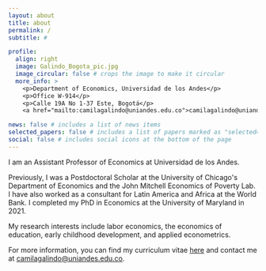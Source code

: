 ```yaml
---
layout: about
title: about
permalink: /
subtitle: #

profile:
  align: right
  image: Galindo_Bogota_pic.jpg
  image_circular: false # crops the image to make it circular
  more_info: >
    <p>Department of Economics, Universidad de los Andes</p>
    <p>Office W-914</p>
    <p>Calle 19A No 1-37 Este, Bogotá</p>
	<a href="mailto:camilagalindo@uniandes.edu.co">camilagalindo@uniandes.edu.co</a>

news: false # includes a list of news items
selected_papers: false # includes a list of papers marked as "selected={true}"
social: false # includes social icons at the bottom of the page
---
```


I am an Assistant Professor of Economics at Universidad de los Andes. 

Previously, I was a Postdoctoral Scholar at the University of Chicago's Department of Economics and the John Mitchell Economics of Poverty Lab. I have also worked as a consultant for Latin America and Africa at the World Bank. I completed my PhD in Economics at the University of Maryland in 2021. 

My research interests include labor economics, the economics of education, early childhood development, and applied econometrics.

For more information, you can find my curriculum vitae [here](assets/pdf/CV_CamilaGalindo.pdf) and contact me at <a href="mailto:camilagalindo@uniandes.edu.co">camilagalindo@uniandes.edu.co</a>.